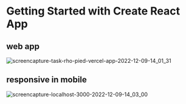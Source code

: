 # Getting Started with Create React App

## web app

![screencapture-task-rho-pied-vercel-app-2022-12-09-14_01_31](https://user-images.githubusercontent.com/57854391/206698261-65e5ff6e-7ff3-4e98-935b-8cf1c077d50b.png)

## responsive in mobile

![screencapture-localhost-3000-2022-12-09-14_03_00](https://user-images.githubusercontent.com/57854391/206698744-32820ec8-f26e-463b-8b2e-928b8086c9c3.png)

